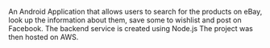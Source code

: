An Android Application that allows users to search for the products on eBay, look up the information about them, save some to wishlist and post on Facebook. The backend service is created using Node.js
The project was then hosted on AWS.
